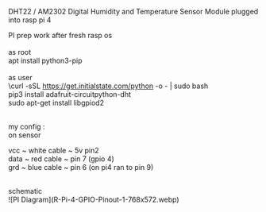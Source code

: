 DHT22 / AM2302 Digital Humidity and Temperature Sensor Module
plugged into rasp pi 4<br>

PI prep work after fresh rasp os <br>
<br>
as root<br>
apt install python3-pip<br>
<br>
as user<br>
\curl -sSL https://get.initialstate.com/python -o - | sudo bash <br>
pip3 install adafruit-circuitpython-dht <br>
sudo apt-get install libgpiod2 <br>

<br>
my config :<br>
on sensor<br>

vcc ~ white cable ~ 5v pin2<br>
data ~ red cable ~ pin 7 (gpio 4)<br>
grd ~ blue cable ~ pin 6 (on pi4 ran to pin 9)<br>

<br>
schematic<br>
![PI Diagram](R-Pi-4-GPIO-Pinout-1-768x572.webp)